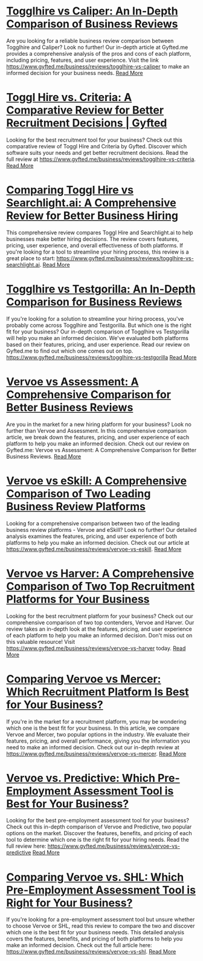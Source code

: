 # [Togglhire vs Caliper: An In-Depth Comparison of Business Reviews](https://www.gyfted.me/business/reviews/togglhire-vs-caliper)

Are you looking for a reliable business review comparison between Togglhire and Caliper? Look no further! Our in-depth article at Gyfted.me provides a comprehensive analysis of the pros and cons of each platform, including pricing, features, and user experience. Visit the link https://www.gyfted.me/business/reviews/togglhire-vs-caliper to make an informed decision for your business needs. [Read More](https://www.gyfted.me/business/reviews/togglhire-vs-caliper)

# [Toggl Hire vs. Criteria: A Comparative Review for Better Recruitment Decisions | Gyfted](https://www.gyfted.me/business/reviews/togglhire-vs-criteria)

Looking for the best recruitment tool for your business? Check out this comparative review of Toggl Hire and Criteria by Gyfted. Discover which software suits your needs and get better recruitment decisions. Read the full review at https://www.gyfted.me/business/reviews/togglhire-vs-criteria. [Read More](https://www.gyfted.me/business/reviews/togglhire-vs-criteria)

# [Comparing Toggl Hire vs Searchlight.ai: A Comprehensive Review for Better Business Hiring](https://www.gyfted.me/business/reviews/togglhire-vs-searchlight.ai)

This comprehensive review compares Toggl Hire and Searchlight.ai to help businesses make better hiring decisions. The review covers features, pricing, user experience, and overall effectiveness of both platforms. If you're looking for a tool to streamline your hiring process, this review is a great place to start: https://www.gyfted.me/business/reviews/togglhire-vs-searchlight.ai. [Read More](https://www.gyfted.me/business/reviews/togglhire-vs-searchlight.ai)

# [Togglhire vs Testgorilla: An In-Depth Comparison for Business Reviews](https://www.gyfted.me/business/reviews/togglhire-vs-testgorilla)

If you're looking for a solution to streamline your hiring process, you've probably come across Togglhire and Testgorilla. But which one is the right fit for your business? Our in-depth comparison of Togglhire vs Testgorilla will help you make an informed decision. We've evaluated both platforms based on their features, pricing, and user experience. Read our review on Gyfted.me to find out which one comes out on top. https://www.gyfted.me/business/reviews/togglhire-vs-testgorilla [Read More](https://www.gyfted.me/business/reviews/togglhire-vs-testgorilla)

# [Vervoe vs Assessment: A Comprehensive Comparison for Better Business Reviews](https://www.gyfted.me/business/reviews/vervoe-vs-assessment)

Are you in the market for a new hiring platform for your business? Look no further than Vervoe and Assessment. In this comprehensive comparison article, we break down the features, pricing, and user experience of each platform to help you make an informed decision. Check out our review on Gyfted.me: Vervoe vs Assessment: A Comprehensive Comparison for Better Business Reviews. [Read More](https://www.gyfted.me/business/reviews/vervoe-vs-assessment)

# [Vervoe vs eSkill: A Comprehensive Comparison of Two Leading Business Review Platforms](https://www.gyfted.me/business/reviews/vervoe-vs-eskill)

Looking for a comprehensive comparison between two of the leading business review platforms - Vervoe and eSkill? Look no further! Our detailed analysis examines the features, pricing, and user experience of both platforms to help you make an informed decision. Check out our article at https://www.gyfted.me/business/reviews/vervoe-vs-eskill. [Read More](https://www.gyfted.me/business/reviews/vervoe-vs-eskill)

# [Vervoe vs Harver: A Comprehensive Comparison of Two Top Recruitment Platforms for Your Business](https://www.gyfted.me/business/reviews/vervoe-vs-harver)

Looking for the best recruitment platform for your business? Check out our comprehensive comparison of two top contenders, Vervoe and Harver. Our review takes an in-depth look at the features, pricing, and user experience of each platform to help you make an informed decision. Don't miss out on this valuable resource! Visit https://www.gyfted.me/business/reviews/vervoe-vs-harver today. [Read More](https://www.gyfted.me/business/reviews/vervoe-vs-harver)

# [Comparing Vervoe vs Mercer: Which Recruitment Platform Is Best for Your Business?](https://www.gyfted.me/business/reviews/vervoe-vs-mercer)

If you're in the market for a recruitment platform, you may be wondering which one is the best fit for your business. In this article, we compare Vervoe and Mercer, two popular options in the industry. We evaluate their features, pricing, and overall performance, giving you the information you need to make an informed decision. Check out our in-depth review at https://www.gyfted.me/business/reviews/vervoe-vs-mercer. [Read More](https://www.gyfted.me/business/reviews/vervoe-vs-mercer)

# [Vervoe vs. Predictive: Which Pre-Employment Assessment Tool is Best for Your Business?](https://www.gyfted.me/business/reviews/vervoe-vs-predictive)

Looking for the best pre-employment assessment tool for your business? Check out this in-depth comparison of Vervoe and Predictive, two popular options on the market. Discover the features, benefits, and pricing of each tool to determine which one is the right fit for your hiring needs. Read the full review here: https://www.gyfted.me/business/reviews/vervoe-vs-predictive [Read More](https://www.gyfted.me/business/reviews/vervoe-vs-predictive)

# [Comparing Vervoe vs. SHL: Which Pre-Employment Assessment Tool is Right for Your Business?](https://www.gyfted.me/business/reviews/vervoe-vs-shl)

If you're looking for a pre-employment assessment tool but unsure whether to choose Vervoe or SHL, read this review to compare the two and discover which one is the best fit for your business needs. This detailed analysis covers the features, benefits, and pricing of both platforms to help you make an informed decision. Check out the full article here: https://www.gyfted.me/business/reviews/vervoe-vs-shl. [Read More](https://www.gyfted.me/business/reviews/vervoe-vs-shl)

